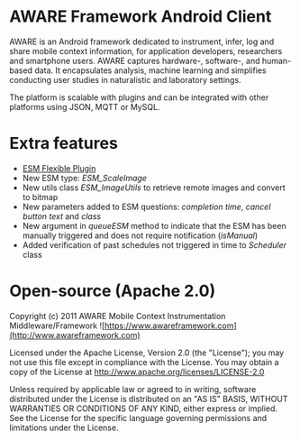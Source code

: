 AWARE Framework Android Client
======================

AWARE is an Android framework dedicated to instrument, infer, log and share mobile context information,
for application developers, researchers and smartphone users. AWARE captures hardware-, software-, and 
human-based data. It encapsulates analysis, machine learning and simplifies conducting user studies 
in naturalistic and laboratory settings.

The platform is scalable with plugins and can be integrated with other platforms using JSON, MQTT or MySQL.


Extra features
===============

* [ESM Flexible Plugin](https://github.com/carlos-bailon/com.aware.plugin.esm.flexible)
* New ESM type: *ESM_ScaleImage*
* New utils class *ESM_ImageUtils* to retrieve remote images and convert to bitmap
* New parameters added to ESM questions: *completion time*, *cancel button text* and *class*
* New argument in *queueESM* method to indicate that the ESM has been manually triggered and does not require notification (*isManual*)
* Added verification of past schedules not triggered in time to *Scheduler* class

Open-source (Apache 2.0)
========================

Copyright (c) 2011 AWARE Mobile Context Instrumentation Middleware/Framework 
![https://www.awareframework.com](http://www.awareframework.com)

Licensed under the Apache License, Version 2.0 (the "License");
you may not use this file except in compliance with the License.
You may obtain a copy of the License at 
http://www.apache.org/licenses/LICENSE-2.0

Unless required by applicable law or agreed to in writing, software
distributed under the License is distributed on an "AS IS" BASIS,
WITHOUT WARRANTIES OR CONDITIONS OF ANY KIND, either express or implied.
See the License for the specific language governing permissions and
limitations under the License.
